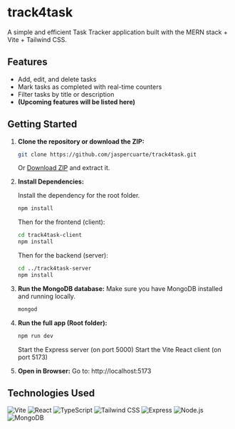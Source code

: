 # track4task

A simple and efficient Task Tracker application built with the MERN stack + Vite + Tailwind CSS.

## Features

- Add, edit, and delete tasks
- Mark tasks as completed with real-time counters
- Filter tasks by title or description
- **(Upcoming features will be listed here)**

## Getting Started

1. **Clone the repository or download the ZIP:**

   ```bash
   git clone https://github.com/jaspercuarte/track4task.git
   ```

   Or [Download ZIP](https://github.com/jaspercuarte/track4task/archive/refs/heads/main.zip) and extract it.

2. **Install Dependencies:**

   Install the dependency for the root folder.
   ```bash
   npm install
   ```

   Then for the frontend (client):
   ```bash
   cd track4task-client
   npm install
   ```

   Then for the backend (server):
   ```bash
   cd ../track4task-server
   npm install
   ```

3. **Run the MongoDB database:**
   Make sure you have MongoDB installed and running locally.
   ```bash
   mongod
   ```

4. **Run the full app (Root folder):**

   ```bash
   npm run dev
   ```

   Start the Express server (on port 5000)
   Start the Vite React client (on port 5173)
   
6. **Open in Browser:**
   Go to:
   http://localhost:5173

   
## Technologies Used

![Vite](https://img.shields.io/badge/Vite-646CFF?logo=vite&logoColor=white)
![React](https://img.shields.io/badge/React-61DAFB?logo=react&logoColor=black)
![TypeScript](https://img.shields.io/badge/TypeScript-3178C6?logo=typescript&logoColor=white)
![Tailwind CSS](https://img.shields.io/badge/Tailwind_CSS-06B6D4?logo=tailwind-css&logoColor=white)
![Express](https://img.shields.io/badge/Express.js-000000?logo=express&logoColor=white)
![Node.js](https://img.shields.io/badge/Node.js-339933?logo=node.js&logoColor=white)
![MongoDB](https://img.shields.io/badge/MongoDB-47A248?logo=mongodb&logoColor=white)

